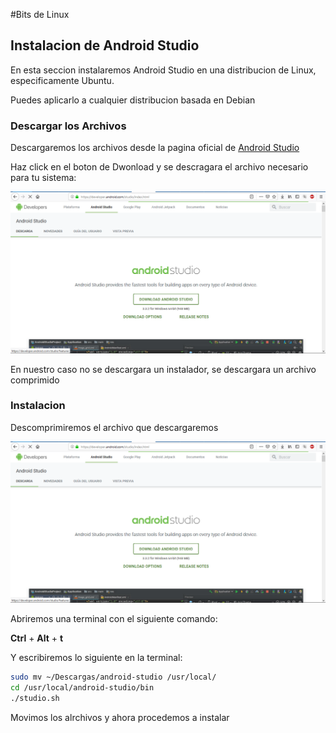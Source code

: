#Bits de Linux

## Instalacion de Android Studio

En esta seccion instalaremos Android Studio en una distribucion de Linux, especificamente Ubuntu.

Puedes aplicarlo a cualquier distribucion basada en Debian

### Descargar los Archivos

Descargaremos los archivos desde la pagina oficial de [Android Studio](https://developer.android.com/studio/index.html) 

Haz click en el boton de Dwonload y se descragara el archivo necesario para tu sistema: 

![Mou](https://raw.githubusercontent.com/macluna94/CF_CourseWeb/master/BLOGS/android1.PNG)

En nuestro caso no se descargara un instalador, se descargara un archivo comprimido

### Instalacion

Descomprimiremos el archivo que descargaremos

![Mou](https://raw.githubusercontent.com/macluna94/CF_CourseWeb/master/BLOGS/android1.PNG)

Abriremos una terminal con el siguiente comando:

__Ctrl__ + __Alt__ + __t__



Y escribiremos lo siguiente en la terminal:

```bash
sudo mv ~/Descargas/android-studio /usr/local/
cd /usr/local/android-studio/bin
./studio.sh
```

Movimos los alrchivos y ahora procedemos a instalar